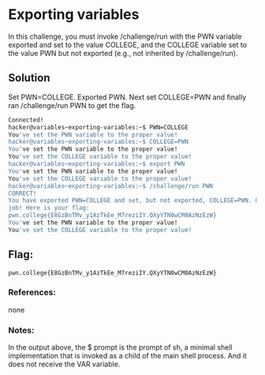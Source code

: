 # Exporting variables
In this challenge, you must invoke /challenge/run with the PWN variable exported and set to the value COLLEGE, and the COLLEGE variable set to the value PWN but not exported (e.g., not inherited by /challenge/run).
## Solution
Set PWN=COLLEGE. Exported PWN. Next set COLLEGE=PWN and finally ran /challenge/run PWN to get the flag.

```sh
Connected!
hacker@variables~exporting-variables:~$ PWN=COLLEGE
You've set the PWN variable to the proper value!
hacker@variables~exporting-variables:~$ COLLEGE=PWN
You've set the PWN variable to the proper value!
You've set the COLLEGE variable to the proper value!
hacker@variables~exporting-variables:~$ export PWN
You've set the PWN variable to the proper value!
You've set the COLLEGE variable to the proper value!
hacker@variables~exporting-variables:~$ /challenge/run PWN
CORRECT!
You have exported PWN=COLLEGE and set, but not exported, COLLEGE=PWN. Great
job! Here is your flag:
pwn.college{E8GzBnTMv_y1AzTkEe_M7reziIY.QXyYTN0wCM0AzNzEzW}
You've set the PWN variable to the proper value!
You've set the COLLEGE variable to the proper value!
```

## Flag: 

```
pwn.college{E8GzBnTMv_y1AzTkEe_M7reziIY.QXyYTN0wCM0AzNzEzW}
```

### References:
none

### Notes:
In the output above, the $ prompt is the prompt of sh, a minimal shell implementation that is invoked as a child of the main shell process. And it does not receive the VAR variable.
